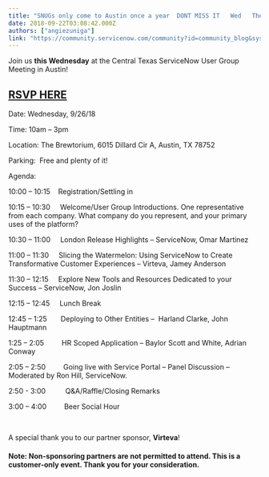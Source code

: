 ```yaml
---
title: "SNUGs only come to Austin once a year  DONT MISS IT   Wed   The Brewtorium"
date: 2018-09-22T03:08:42.000Z
authors: ["angiezuniga"]
link: "https://community.servicenow.com/community?id=community_blog&sys_id=16731b77dba863048e7c2926ca961932"
---
```

<p>Join us <strong>this Wednesday</strong> at the Central Texas ServiceNow User Group Meeting in Austin!</p>
<h2><a href="https://go.servicenow.com/LP&#61;11116?elqTrackId&#61;BF7C01040DA33E61558E3FB85F66CCD5&amp;elq&#61;00000000000000000000000000000000&amp;elqaid&#61;27709&amp;elqat&#61;1&amp;elqCampaignId&#61;14257" rel="nofollow">RSVP HERE</a></h2>
<p>Date: Wednesday, 9/26/18 <span> </span></p>
<p>Time: 10am – 3pm  <span> </span></p>
<p>Location: The Brewtorium, 6015 Dillard Cir A, Austin, TX 78752 <span> </span></p>
<p>Parking:  Free and plenty of it! <span> </span></p>
<p>Agenda:    </p>
<p>10:00 – 10:15    Registration/Settling in  </p>
<p>10:15 – 10:30     Welcome/User Group Introductions. One representative from each company. What company do you represent, and your primary uses of the platform?   </p>
<p>10:30 – 11:00     London Release Highlights – ServiceNow, Omar Martinez </p>
<p>11:00 – 11:30     Slicing the Watermelon: Using ServiceNow to Create Transformative Customer Experiences – Virteva, Jamey Anderson   </p>
<p>11:30 – 12:15     Explore New Tools and Resources Dedicated to your Success – ServiceNow, Jon Joslin  </p>
<p>12:15 – 12:45     Lunch Break  </p>
<p>12:45 – 1:25       Deploying to Other Entities –  Harland Clarke, John Hauptmann </p>
<p>1:25 – 2:05         HR Scoped Application – Baylor Scott and White, Adrian Conway  </p>
<p>2:05 – 2:50         Going live with Service Portal – Panel Discussion – Moderated by Ron Hill, ServiceNow.</p>
<p>2:50 - 3:00          Q&amp;A/Raffle/Closing Remarks</p>
<p>3:00 – 4:00         Beer Social Hour </p>
<p> </p>
<p>A special thank you to our partner sponsor, <strong>Virteva</strong>!</p>
<h4>Note: Non-sponsoring partners are not permitted to attend. This is a customer-only event. Thank you for your consideration. </h4>